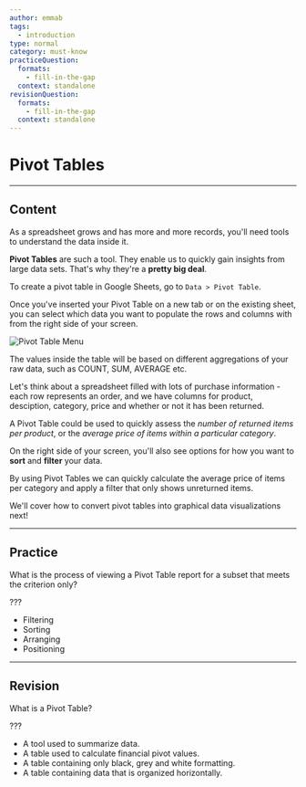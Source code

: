 ```yaml
---
author: emmab
tags:
  - introduction
type: normal
category: must-know
practiceQuestion:
  formats:
    - fill-in-the-gap
  context: standalone
revisionQuestion:
  formats:
    - fill-in-the-gap
  context: standalone
---
```


# Pivot Tables


---

## Content

As a spreadsheet grows and has more and more records, you'll need tools to understand the data inside it.

**Pivot Tables** are such a tool. They enable us to quickly gain insights from large data sets. That's why they're a **pretty big deal**.

To create a pivot table in Google Sheets, go to `Data > Pivot Table`.

Once you've inserted your Pivot Table on a new tab or on the existing sheet, you can select which data you want to populate the rows and columns with from the right side of your screen. 

![Pivot Table Menu](https://img.enkipro.com/0fa42049103ed40d153534f43c3cd4c9.png)

The values inside the table will be based on different aggregations of your raw data, such as COUNT, SUM, AVERAGE etc. 

Let's think about a spreadsheet filled with lots of purchase information - each row represents an order, and we have columns for product, desciption, category, price and whether or not it has been returned. 

A Pivot Table could be used to quickly assess the *number of returned items per product*, or the *average price of items within a particular category*.

On the right side of your screen, you'll also see options for how you want to **sort** and **filter** your data.

By using Pivot Tables we can quickly calculate the average price of items per category and apply a filter that only shows unreturned items.

We'll cover how to convert pivot tables into graphical data visualizations next!


---

## Practice

What is the process of viewing a Pivot Table report for a subset that meets the criterion only?

???

- Filtering
- Sorting
- Arranging
- Positioning


---

## Revision

What is a Pivot Table?

???

- A tool used to summarize data.
- A table used to calculate financial pivot values.
- A table containing only black, grey and white formatting.
- A table containing data that is organized horizontally.
